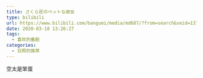 ```yaml
---
title: さくら荘のペットな彼女
type: bilibili
url: https://www.bilibili.com/bangumi/media/md687/?from=search&seid=1371112147064395033
date: 2020-03-18 13:26:27
tags: 
  - 喜欢的番剧
categories: 
  - 日照的推荐
---
```


空太是笨蛋

<!-- more -->
